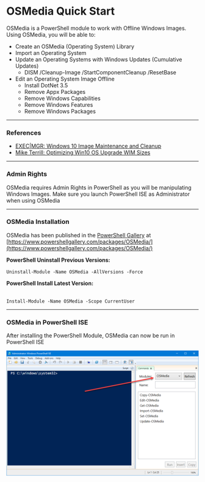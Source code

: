 # OSMedia Quick Start

OSMedia is a PowerShell module to work with Offline Windows Images.  Using OSMedia, you will be able to:

* Create an OSMedia \(Operating System\) Library
* Import an Operating System
* Update an Operating Systems with Windows Updates \(Cumulative Updates\)
  * DISM /Cleanup-Image /StartComponentCleanup /ResetBase
* Edit an Operating System Image Offline
  * Install DotNet 3.5
  * Remove Appx Packages
  * Remove Windows Capabilities
  * Remove Windows Features
  * Remove Windows Packages

---

### References

* [EXEC\|MGR: Windows 10 Image Maintenance and Cleanup](https://execmgr.net/2018/06/07/windows-10-image-maintenance/)
* [Mike Terrill: Optimizing Win10 OS Upgrade WIM Sizes](https://miketerrill.net/2018/06/23/optimizing-win10-os-upgrade-wim-sizes/)

---

### Admin Rights

OSMedia requires Admin Rights in PowerShell as you will be manipulating Windows Images.  Make sure you launch PowerShell ISE as Administrator when using OSMedia

---

### OSMedia Installation

OSMedia has been published in the [PowerShell Gallery](https://www.powershellgallery.com/) at [https://www.powershellgallery.com/packages/OSMedia/](https://www.powershellgallery.com/packages/OSMedia/)

**PowerShell Uninstall Previous Versions:**

```
Uninstall-Module -Name OSMedia -AllVersions -Force
```

**PowerShell Install Latest Version:**

```

Install-Module -Name OSMedia -Scope CurrentUser
```

---

### OSMedia in PowerShell ISE

After installing the PowerShell Module, OSMedia can now be run in PowerShell ISE

![](/assets/2018-06-25_9-46-08.png)

